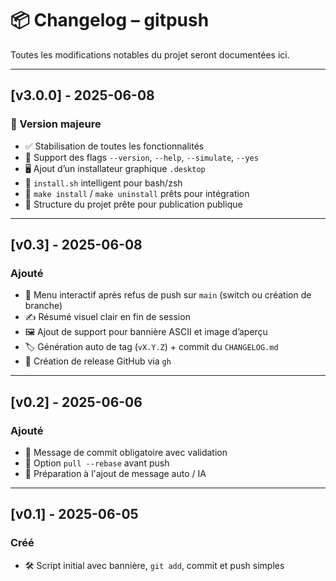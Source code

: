 # 📦 Changelog – gitpush

Toutes les modifications notables du projet seront documentées ici.

---

## [v3.0.0] - 2025-06-08
### 🎉 Version majeure
- ✅ Stabilisation de toutes les fonctionnalités
- 🔧 Support des flags `--version`, `--help`, `--simulate`, `--yes`
- 🖥️ Ajout d’un installateur graphique `.desktop`
- 🧰 `install.sh` intelligent pour bash/zsh
- 🧪 `make install` / `make uninstall` prêts pour intégration
- 🧠 Structure du projet prête pour publication publique

---

## [v0.3] - 2025-06-08
### Ajouté
- 🔀 Menu interactif après refus de push sur `main` (switch ou création de branche)
- ✍️ Résumé visuel clair en fin de session
- 🖼️ Ajout de support pour bannière ASCII et image d’aperçu
- 🏷️ Génération auto de tag (`vX.Y.Z`) + commit du `CHANGELOG.md`
- 🚀 Création de release GitHub via `gh`

---

## [v0.2] - 2025-06-06
### Ajouté
- 💬 Message de commit obligatoire avec validation
- 🔄 Option `pull --rebase` avant push
- 🧠 Préparation à l'ajout de message auto / IA

---

## [v0.1] - 2025-06-05
### Créé
- 🛠️ Script initial avec bannière, `git add`, commit et push simples
